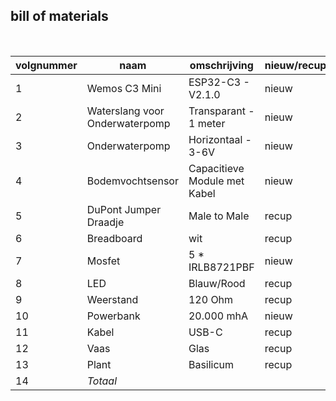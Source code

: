 ## bill of materials
<br />

|volgnummer|naam|omschrijving|nieuw/recup|kostprijs/stuk|aantal|subtotaal|
|----------|----|------------|-----------|--------------|------|---------|
|         1| Wemos C3 Mini   | ESP32-C3 - V2.1.0           |          nieuw |           7.50   |    1 |       7,50  |
|         2| Waterslang voor Onderwaterpomp   |       Transparant - 1 meter     |    nieuw       |    1.50          |     1 |      1.50  |
|         3| 	Onderwaterpomp   |      Horizontaal - 3-6V      |       nieuw    |       4       |     1 |     4   |
|         4|   Bodemvochtsensor |    Capacitieve Module met Kabel        |        nieuw   |         4     |    1  |       4  |
|         5|   DuPont Jumper Draadje |        Male to Male    |      recup     |       0       |    1  |      0  |
|         6|  Breadboard  |      wit      |       recup    |         0     |    1  |   0     |
|         7|  Mosfet  |     5 * IRLB8721PBF    |     nieuw    |         7,50     |    1  |   7,50     |
|         8|  LED  |      Blauw/Rood      |       recup    |         0     |    2  |   0     |
|         9|  Weerstand |      120 Ohm      |       recup    |         0     |    3  |   0     |
|         10|  Powerbank  |    20.000 mhA      |       nieuw    |         19.99    |    1  |   19.99     |
|         11|  Kabel  |      USB-C      |       recup    |         0     |    1  |   0     |
|         12|  Vaas  |      Glas      |       recup    |         0     |    1  |   0     |
|         13|  Plant  |      Basilicum      |       recup    |         0     |    1  |   0     |
|         14|  *Totaal*  |            |           |              |      |       44.49 |
